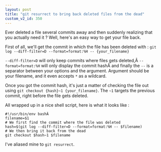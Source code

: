 ```yaml
---
layout: post
title: "git resurrect to bring back deleted files from the dead"
custom_v2_id: 350
---
```


Ever deleted a file several commits away and then suddenly realizing that you
actually need it ? Well, here's an easy way to get your file back.

First of all, we'll get the commit in which the file has been deleted with :
`git log --diff-filter=D --format=format:%H -- {your_filename}`

`--diff-filter=D` will only keep commits where files gets deleted,Â
`--format=format:%H` will only display the commit hashÂ and finally the `--`
is a separator between your options and the argument. Argument should be your
filename, and it even accepts `*` as a wildcard.

Once you got the commit hash, it's just a matter of checking the file out
using `git checkout {hash}~1 {your_filename}`. The `~1` targets the previous
commit, right before the file gets deleted.

All wrapped up in a nice shell script, here is what it looks like :

    
    #!/usr/bin/env bashÂ   
    filename=$1    
    # We first find the commit where the file was deleted   
    hash=$(git log --diff-filter=D --format=format:%H -- $filename)    
    # We then bring it back from the dead   
    git checkout $hash~1 $filename

I've aliased mine to `git resurrect`.

